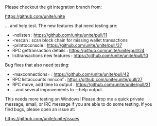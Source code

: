Please checkout the git integration branch from:

https://github.com/unite/unite

... and help test.  The new features that need testing are:

* -nolisten : https://github.com/unite/unite/pull/11
* -rescan : scan block chain for missing wallet transactions
* -printtoconsole : https://github.com/unite/unite/pull/37
* RPC gettransaction details : https://github.com/unite/unite/pull/24
* listtransactions new features : https://github.com/unite/unite/pull/10

Bug fixes that also need testing:

* -maxconnections= : https://github.com/unite/unite/pull/42
* RPC listaccounts minconf : https://github.com/unite/unite/pull/27
* RPC move, add time to output : https://github.com/unite/unite/pull/21
* ...and several improvements to --help output.

This needs more testing on Windows!  Please drop me a quick private message, email, or IRC message if you are able to do some testing.  If you find bugs, please open an issue at:

https://github.com/unite/unite/issues
